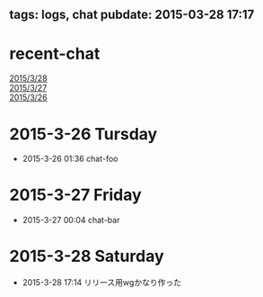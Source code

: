 tags: logs, chat
pubdate: 2015-03-28 17:17
---
# recent-chat

[2015/3/28](#2015-3-28)<br>
[2015/3/27](#2015-3-27)<br>
[2015/3/26](#2015-3-26)<br>

# 2015-3-26<a name="2015-3-26"></a>	Tursday

* 2015-3-26 01:36	chat-foo

# 2015-3-27<a name="2015-3-27"></a>	Friday

* 2015-3-27 00:04	chat-bar

# 2015-3-28<a name="2015-3-28"></a>	Saturday

* 2015-3-28 17:14	リリース用wgかなり作った


